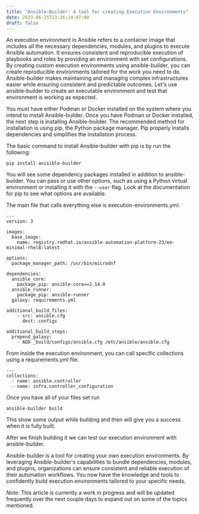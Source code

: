 ```yaml
---
title: "Ansible-Builder: A tool for creating Execution Environments"
date: 2023-06-25T13:26:24-07:00
draft: false
---
```

An execution environment in Ansible refers to a container image that includes all the necessary dependencies, modules, and plugins to execute Ansible automation. It ensures consistent and reproducible execution of playbooks and roles by providing an environment with set configurations. By creating custom execution environments using ansible-builder, you can create reproducible environments tailored for the work you need to do. Ansible-builder makes maintaining and managing complex infrastructures easier while ensuring consistent and predictable outcomes. Let's use ansible-builder to create an executable environment and test that environment is working as expected. 

You must have either Podman or Docker installed on the system where you intend to install Ansible-builder. Once you have Podman or Docker installed, the next step is installing Ansible-builder. The recommended method for installation is using pip, the Python package manager. Pip properly installs dependencies and simplifies the installation process.

The basic command to install Ansible-builder with pip is by run the following:

`pip install anisible-builder`

You will see some dependency packages installed in addition to ansible-builder. You can pass or use other options, such as using a Python virtual environment or installing it with the `--user` flag. Look at the documentation for pip to see what options are available.

The main file that calls everything else is execution-environments.yml:

```
---
version: 3

images:
  base_image:
    name: registry.redhat.io/ansible-automation-platform-23/ee-minimal-rhel8:latest

options:
  package_manager_path: /usr/bin/microdnf

dependencies:
  ansible_core:
    package_pip: ansible-core==2.14.0
  ansible_runner:
    package_pip: ansible-runner
  galaxy: requirements.yml

additional_build_files:
    - src: ansible.cfg
      dest: configs

additional_build_steps:
  prepend_galaxy:
    - ADD _build/configs/ansible.cfg /etc/ansible/ansible.cfg
```

From inside the execution environment, you can call specific collections using a requirements.yml file.

```
---
collections:
  - name: ansible.controller
  - name: infra.controller_configuration
```

Once you have all of your files set run

`ansible-builder build`

This show some output while building and then will give you a success when it is fully built.

After we finish building it we can test our execution environment with ansible-builder.

Ansible-builder is a tool for creating your own execution environments. By leveraging Ansible-builder's capabilities to bundle dependencies, modules, and plugins, organizations can ensure consistent and reliable execution of their automation workflows. You now have the knowledge and tools to confidently build execution environments tailored to your specific needs.

_Note:_ This article is currently a work in progress and will be updated frequently over the next couple days to expand out on some of the topics mentioned.
